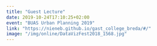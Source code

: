 ```yaml
---
title: "Guest Lecture"
date: 2019-10-24T17:10:25+02:00
event: "BUAS Urban Planning 2019"
link: "https://nieneb.github.io/gast_college_breda/#/"
image: "/img/online/DataVizFest2018_1568.jpg"
---
```

